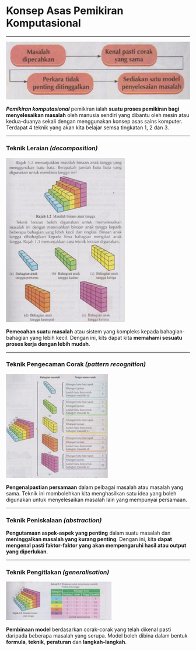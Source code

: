 # Konsep Asas Pemikiran Komputasional

---

![](0.png)

**_Pemikiran komputasional_** pemikiran ialah **suatu proses pemikiran bagi menyelesaikan masalah** oleh manusia sendiri yang dibantu oleh mesin atau kedua-duanya sekali dengan menggunakan konsep asas sains komputer. 
Terdapat 4 teknik yang akan kita belajar semsa tingkatan 1, 2 dan 3.

---

### Teknik Leraian _(decomposition)_
![](1.png)

**Pemecahan suatu masalah** atau sistem yang kompleks kepada bahagian-bahagian yang lebih kecil. Dengan ini, kits dapat kita **memahami sesuatu proses kerja dengan lebih mudah**.

---

### Teknik Pengecaman Corak _(pattern recognition)_
![](2.png)

**Pengenalpastian persamaan** dalam pelbagai masalah atau masalah yang sama. Teknik ini mombolehkan kita menghasilkan satu idea yang boleh digunakan untuk menyelesaikan masalah lain yang mempunyai persamaan.

---

### Teknik Peniskalaan _(abstraction)_

**Pengutamaan aspek-aspek yang penting** dalam suatu masalah dan **meninggalkan masalah yang kurang penting**. Dengan ini, kita **dapat mengenal pasti faktor-faktor yang akan mempengaruhi hasil atau output yang diperlukan**.

---
### Teknik Pengitlakan _(generalisation)_
![](3.png)

**Pembinaan model** berdasarkan corak-corak yang telah dikenal pasti daripada beberapa masalah yang serupa. Model boleh dibina dalam bentuk **formula**, **teknik**, **peraturan** dan **langkah-langkah**.